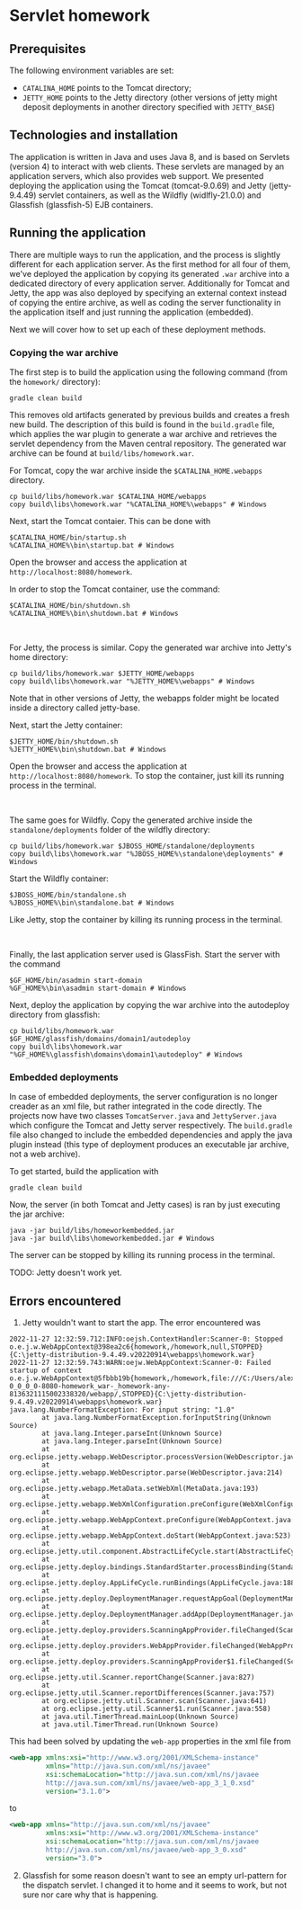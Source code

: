 # Servlet homework

## Prerequisites

The following environment variables are set:

- `CATALINA_HOME` points to the Tomcat directory;
- `JETTY_HOME` points to the Jetty directory (other versions of jetty might deposit deployments in another directory specified with `JETTY_BASE`)

## Technologies and installation

The application is written in Java and uses Java 8, and is based on Servlets (version 4) to interact with web clients. These servlets are managed by an application servers, which also provides web support.  We presented deploying the application using the Tomcat (tomcat-9.0.69) and Jetty (jetty-9.4.49) servlet containers, as well as the Wildfly (widlfly-21.0.0) and Glassfish (glassfish-5) EJB containers.

## Running the application

There are multiple ways to run the application, and the process is slightly different for each application server. As the first method for all four of them, we've deployed the application by copying its generated `.war` archive into a dedicated directory of every application server. Additionally for Tomcat and Jetty, the app was also deployed by specifying an external context instead of copying the entire archive, as well as coding the server functionality in the application itself and just running the application (embedded).

Next we will cover how to set up each of these deployment methods.

### Copying the war archive

The first step is to build the application using the following command (from the `homework/` directory):

```
gradle clean build
```

This removes old artifacts generated by previous builds and creates a fresh new build. The description of this build is found in the `build.gradle` file, which applies the war plugin to generate a war archive and retrieves the servlet dependency from the Maven central repository. The generated war archive can be found at `build/libs/homework.war`.

For Tomcat, copy the war archive inside the `$CATALINA_HOME.webapps` directory.

```
cp build/libs/homework.war $CATALINA_HOME/webapps
copy build\libs\homework.war "%CATALINA_HOME%\webapps" # Windows
```

Next, start the Tomcat contaier. This can be done with

```
$CATALINA_HOME/bin/startup.sh
%CATALINA_HOME%\bin\startup.bat # Windows
```

Open the browser and access the application at `http://localhost:8080/homework`.

In order to stop the Tomcat container, use the command:

```
$CATALINA_HOME/bin/shutdown.sh
%CATALINA_HOME%\bin\shutdown.bat # Windows
```

</br>

For Jetty, the process is similar. Copy the generated war archive into Jetty's home directory:

```
cp build/libs/homework.war $JETTY_HOME/webapps
copy build\libs\homework.war "%JETTY_HOME%\webapps" # Windows
```

Note that in other versions of Jetty, the webapps folder might be located inside a directory called jetty-base.

Next, start the Jetty container:

```
$JETTY_HOME/bin/shutdown.sh
%JETTY_HOME%\bin\shutdown.bat # Windows
```

Open the browser and access the application at `http://localhost:8080/homework`. To stop the container, just kill its running process in the terminal.

</br>

The same goes for Wildfly. Copy the generated archive inside the `standalone/deployments` folder of the wildfly directory:

```
cp build/libs/homework.war $JBOSS_HOME/standalone/deployments
copy build\libs\homework.war "%JBOSS_HOME%\standalone\deployments" # Windows
```

Start the Wildfly container:

```
$JBOSS_HOME/bin/standalone.sh
%JBOSS_HOME%\bin\standalone.bat # Windows
```

Like Jetty, stop the container by killing its running process in the terminal.

</br>

Finally, the last application server used is GlassFish. Start the server with the command

```
$GF_HOME/bin/asadmin start-domain
%GF_HOME%\bin\asadmin start-domain # Windows
```

Next, deploy the application by copying the war archive into the autodeploy directory from glassfish:

```
cp build/libs/homework.war $GF_HOME/glassfish/domains/domain1/autodeploy
copy build\libs\homework.war "%GF_HOME%\glassfish\domains\domain1\autodeploy" # Windows
```

### Embedded deployments

In case of embedded deployments, the server configuration is no longer creader as an xml file, but rather integrated in the code directly. The projects now have two classes `TomcatServer.java` and `JettyServer.java` which configure the Tomcat and Jetty server respectively. The `build.gradle` file also changed to include the embedded dependencies and apply the java plugin instead (this type of deployment produces an executable jar archive, not a web archive).

To get started, build the application with

```
gradle clean build
```

Now, the server (in both Tomcat and Jetty cases) is ran by just executing the jar archive:

```
java -jar build/libs/homeworkembedded.jar
java -jar build\libs\homeworkembedded.jar # Windows
```

The server can be stopped by killing its running process in the terminal.

TODO: Jetty doesn't work yet.

## Errors encountered

1. Jetty wouldn't want to start the app. The error encountered was 

```
2022-11-27 12:32:59.712:INFO:oejsh.ContextHandler:Scanner-0: Stopped o.e.j.w.WebAppContext@398ea2c6{homework,/homework,null,STOPPED}{C:\jetty-distribution-9.4.49.v20220914\webapps\homework.war}
2022-11-27 12:32:59.743:WARN:oejw.WebAppContext:Scanner-0: Failed startup of context o.e.j.w.WebAppContext@5fbbb19b{homework,/homework,file:///C:/Users/alexb/AppData/Local/Temp/jetty-0_0_0_0-8080-homework_war-_homework-any-8136321115002338320/webapp/,STOPPED}{C:\jetty-distribution-9.4.49.v20220914\webapps\homework.war}
java.lang.NumberFormatException: For input string: "1.0"
        at java.lang.NumberFormatException.forInputString(Unknown Source)
        at java.lang.Integer.parseInt(Unknown Source)
        at java.lang.Integer.parseInt(Unknown Source)
        at org.eclipse.jetty.webapp.WebDescriptor.processVersion(WebDescriptor.java:253)
        at org.eclipse.jetty.webapp.WebDescriptor.parse(WebDescriptor.java:214)
        at org.eclipse.jetty.webapp.MetaData.setWebXml(MetaData.java:193)
        at org.eclipse.jetty.webapp.WebXmlConfiguration.preConfigure(WebXmlConfiguration.java:55)
        at org.eclipse.jetty.webapp.WebAppContext.preConfigure(WebAppContext.java:488)
        at org.eclipse.jetty.webapp.WebAppContext.doStart(WebAppContext.java:523)
        at org.eclipse.jetty.util.component.AbstractLifeCycle.start(AbstractLifeCycle.java:73)
        at org.eclipse.jetty.deploy.bindings.StandardStarter.processBinding(StandardStarter.java:46)
        at org.eclipse.jetty.deploy.AppLifeCycle.runBindings(AppLifeCycle.java:188)
        at org.eclipse.jetty.deploy.DeploymentManager.requestAppGoal(DeploymentManager.java:517)
        at org.eclipse.jetty.deploy.DeploymentManager.addApp(DeploymentManager.java:157)
        at org.eclipse.jetty.deploy.providers.ScanningAppProvider.fileChanged(ScanningAppProvider.java:190)
        at org.eclipse.jetty.deploy.providers.WebAppProvider.fileChanged(WebAppProvider.java:401)
        at org.eclipse.jetty.deploy.providers.ScanningAppProvider$1.fileChanged(ScanningAppProvider.java:72)
        at org.eclipse.jetty.util.Scanner.reportChange(Scanner.java:827)
        at org.eclipse.jetty.util.Scanner.reportDifferences(Scanner.java:757)
        at org.eclipse.jetty.util.Scanner.scan(Scanner.java:641)
        at org.eclipse.jetty.util.Scanner$1.run(Scanner.java:558)
        at java.util.TimerThread.mainLoop(Unknown Source)
        at java.util.TimerThread.run(Unknown Source)
```

This had been solved by updating the `web-app` properties in the xml file from

```xml
<web-app xmlns:xsi="http://www.w3.org/2001/XMLSchema-instance"
         xmlns="http://java.sun.com/xml/ns/javaee"
         xsi:schemaLocation="http://java.sun.com/xml/ns/javaee
         http://java.sun.com/xml/ns/javaee/web-app_3_1_0.xsd"
         version="3.1.0">
```

to 

```xml
<web-app xmlns="http://java.sun.com/xml/ns/javaee" 
         xmlns:xsi="http://www.w3.org/2001/XMLSchema-instance"
         xsi:schemaLocation="http://java.sun.com/xml/ns/javaee
         http://java.sun.com/xml/ns/javaee/web-app_3_0.xsd"
         version="3.0">
```

2. Glassfish for some reason doesn't want to see an empty url-pattern for the dispatch servlet. I changed it to home and it seems to work, but not sure nor care why that is happening.
